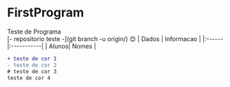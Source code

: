 # FirstProgram
 Teste de Programa  
 [- repositorio teste -](git branch -u origin/) 
😊
| Dados | Informacao |
|:------|:-----------|
| Alunos| Nomes      |
```diff
+ teste de cor 1
- teste de cor 2
# teste de cor 3
teste de cor 4
```
